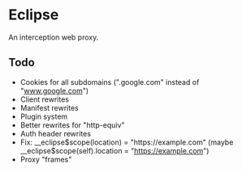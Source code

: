 # Eclipse
An interception web proxy.

## Todo
- Cookies for all subdomains (".google.com" instead of "www.google.com")
- Client rewrites
- Manifest rewrites
- Plugin system
- Better rewrites for "http-equiv"
- Auth header rewrites
- Fix: __eclipse$scope(location) = "https://example.com" (maybe __eclipse$scope(self).location = "https://example.com")
- Proxy "frames"